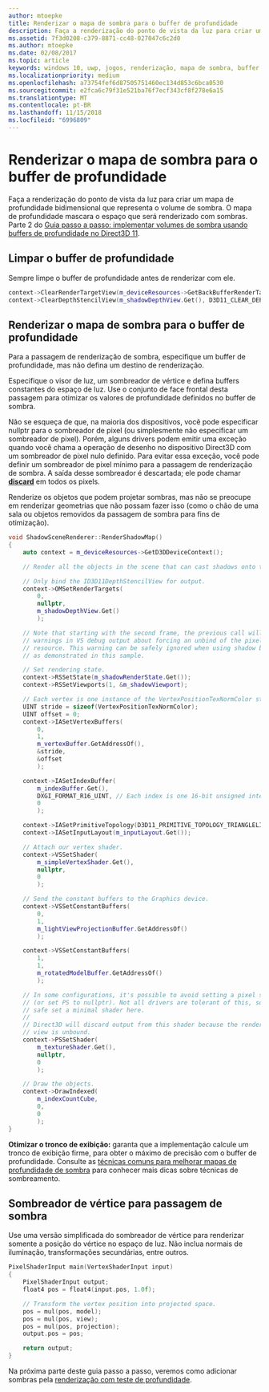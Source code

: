 ```yaml
---
author: mtoepke
title: Renderizar o mapa de sombra para o buffer de profundidade
description: Faça a renderização do ponto de vista da luz para criar um mapa de profundidade bidimensional que representa o volume de sombra.
ms.assetid: 7f3d0208-c379-8871-cc48-027047c6c2d0
ms.author: mtoepke
ms.date: 02/08/2017
ms.topic: article
keywords: windows 10, uwp, jogos, renderização, mapa de sombra, buffer de profundidade, direct3d
ms.localizationpriority: medium
ms.openlocfilehash: a73754fef6d87505751460ec134d853c6bca0530
ms.sourcegitcommit: e2fca6c79f31e521ba76f7ecf343cf8f278e6a15
ms.translationtype: MT
ms.contentlocale: pt-BR
ms.lasthandoff: 11/15/2018
ms.locfileid: "6996809"
---
```

# <a name="render-the-shadow-map-to-the-depth-buffer"></a>Renderizar o mapa de sombra para o buffer de profundidade




Faça a renderização do ponto de vista da luz para criar um mapa de profundidade bidimensional que representa o volume de sombra. O mapa de profundidade mascara o espaço que será renderizado com sombras. Parte 2 do [Guia passo a passo: implementar volumes de sombra usando buffers de profundidade no Direct3D 11](implementing-depth-buffers-for-shadow-mapping.md).

## <a name="clear-the-depth-buffer"></a>Limpar o buffer de profundidade


Sempre limpe o buffer de profundidade antes de renderizar com ele.

```cpp
context->ClearRenderTargetView(m_deviceResources->GetBackBufferRenderTargetView(), DirectX::Colors::CornflowerBlue);
context->ClearDepthStencilView(m_shadowDepthView.Get(), D3D11_CLEAR_DEPTH | D3D11_CLEAR_STENCIL, 1.0f, 0);
```

## <a name="render-the-shadow-map-to-the-depth-buffer"></a>Renderizar o mapa de sombra para o buffer de profundidade


Para a passagem de renderização de sombra, especifique um buffer de profundidade, mas não defina um destino de renderização.

Especifique o visor de luz, um sombreador de vértice e defina buffers constantes do espaço de luz. Use o conjunto de face frontal desta passagem para otimizar os valores de profundidade definidos no buffer de sombra.

Não se esqueça de que, na maioria dos dispositivos, você pode especificar nullptr para o sombreador de pixel (ou simplesmente não especificar um sombreador de pixel). Porém, alguns drivers podem emitir uma exceção quando você chama a operação de desenho no dispositivo Direct3D com um sombreador de pixel nulo definido. Para evitar essa exceção, você pode definir um sombreador de pixel mínimo para a passagem de renderização de sombra. A saída desse sombreador é descartada; ele pode chamar [**discard**](https://msdn.microsoft.com/library/windows/desktop/bb943995) em todos os pixels.

Renderize os objetos que podem projetar sombras, mas não se preocupe em renderizar geometrias que não possam fazer isso (como o chão de uma sala ou objetos removidos da passagem de sombra para fins de otimização).

```cpp
void ShadowSceneRenderer::RenderShadowMap()
{
    auto context = m_deviceResources->GetD3DDeviceContext();

    // Render all the objects in the scene that can cast shadows onto themselves or onto other objects.

    // Only bind the ID3D11DepthStencilView for output.
    context->OMSetRenderTargets(
        0,
        nullptr,
        m_shadowDepthView.Get()
        );

    // Note that starting with the second frame, the previous call will display
    // warnings in VS debug output about forcing an unbind of the pixel shader
    // resource. This warning can be safely ignored when using shadow buffers
    // as demonstrated in this sample.

    // Set rendering state.
    context->RSSetState(m_shadowRenderState.Get());
    context->RSSetViewports(1, &m_shadowViewport);

    // Each vertex is one instance of the VertexPositionTexNormColor struct.
    UINT stride = sizeof(VertexPositionTexNormColor);
    UINT offset = 0;
    context->IASetVertexBuffers(
        0,
        1,
        m_vertexBuffer.GetAddressOf(),
        &stride,
        &offset
        );

    context->IASetIndexBuffer(
        m_indexBuffer.Get(),
        DXGI_FORMAT_R16_UINT, // Each index is one 16-bit unsigned integer (short).
        0
        );

    context->IASetPrimitiveTopology(D3D11_PRIMITIVE_TOPOLOGY_TRIANGLELIST);
    context->IASetInputLayout(m_inputLayout.Get());

    // Attach our vertex shader.
    context->VSSetShader(
        m_simpleVertexShader.Get(),
        nullptr,
        0
        );

    // Send the constant buffers to the Graphics device.
    context->VSSetConstantBuffers(
        0,
        1,
        m_lightViewProjectionBuffer.GetAddressOf()
        );

    context->VSSetConstantBuffers(
        1,
        1,
        m_rotatedModelBuffer.GetAddressOf()
        );

    // In some configurations, it's possible to avoid setting a pixel shader
    // (or set PS to nullptr). Not all drivers are tolerant of this, so to be
    // safe set a minimal shader here.
    //
    // Direct3D will discard output from this shader because the render target
    // view is unbound.
    context->PSSetShader(
        m_textureShader.Get(),
        nullptr,
        0
        );

    // Draw the objects.
    context->DrawIndexed(
        m_indexCountCube,
        0,
        0
        );
}
```

**Otimizar o tronco de exibição:** garanta que a implementação calcule um tronco de exibição firme, para obter o máximo de precisão com o buffer de profundidade. Consulte as [técnicas comuns para melhorar mapas de profundidade de sombra](https://msdn.microsoft.com/library/windows/desktop/ee416324) para conhecer mais dicas sobre técnicas de sombreamento.

## <a name="vertex-shader-for-shadow-pass"></a>Sombreador de vértice para passagem de sombra


Use uma versão simplificada do sombreador de vértice para renderizar somente a posição do vértice no espaço de luz. Não inclua normais de iluminação, transformações secundárias, entre outros.

```cpp
PixelShaderInput main(VertexShaderInput input)
{
    PixelShaderInput output;
    float4 pos = float4(input.pos, 1.0f);

    // Transform the vertex position into projected space.
    pos = mul(pos, model);
    pos = mul(pos, view);
    pos = mul(pos, projection);
    output.pos = pos;

    return output;
}
```

Na próxima parte deste guia passo a passo, veremos como adicionar sombras pela [renderização com teste de profundidade](render-the-scene-with-depth-testing.md).

 

 




